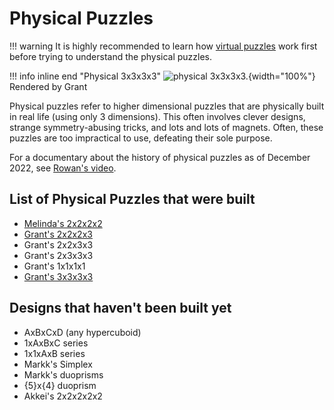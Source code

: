 # Physical Puzzles

!!! warning
    It is highly recommended to learn how [virtual puzzles](/puzzles) work first before trying to understand the physical puzzles.

!!! info inline end "Physical 3x3x3x3"
    ![physical 3x3x3x3.](\assets\images\physical3333.png){width="100%"}
    Rendered by Grant

Physical puzzles refer to higher dimensional puzzles that are physically built in real life (using only 3 dimensions). This often involves clever designs, strange symmetry-abusing tricks, and lots and lots of magnets. Often, these puzzles are too impractical to use, defeating their sole purpose.

For a documentary about the history of physical puzzles as of December 2022, see [Rowan's video](https://www.youtube.com/watch?v=QTc-rG-nunA).

## List of Physical Puzzles that were built
- [Melinda's 2x2x2x2](phys-2x2x2x2)
- [Grant's 2x2x2x3](phys-2x2x2x3)
- Grant's 2x2x3x3
- Grant's 2x3x3x3
- Grant's 1x1x1x1
- [Grant's 3x3x3x3](phys-3x3x3x3)

## Designs that haven't been built yet
- AxBxCxD (any hypercuboid)
- 1xAxBxC series
- 1x1xAxB series
- Markk's Simplex
- Markk's duoprisms
- {5}x{4} duoprism
- Akkei's 2x2x2x2x2
